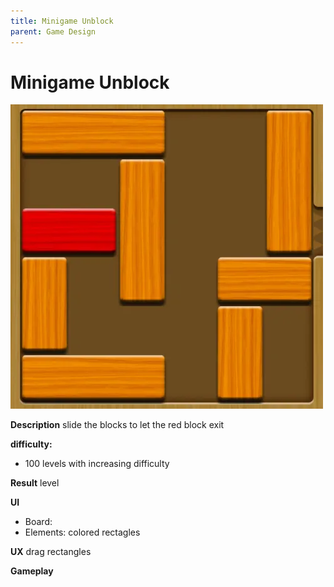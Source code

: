 ```yaml
---
title: Minigame Unblock
parent: Game Design
---
```

# Minigame Unblock

![](../assets/img/unblock.webp)

**Description**
slide the blocks to let the red block exit

**difficulty:** 
- 100 levels with increasing difficulty

**Result**
level

**UI**
- Board:
- Elements: colored rectagles

**UX**
drag rectangles

**Gameplay**
